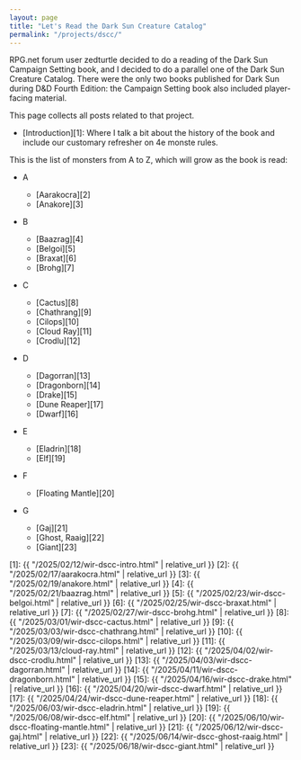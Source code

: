 ```yaml
---
layout: page
title: "Let's Read the Dark Sun Creature Catalog"
permalink: "/projects/dscc/"
---
```


RPG.net forum user zedturtle decided to do a reading of the Dark Sun Campaign
Setting book, and I decided to do a parallel one of the Dark Sun Creature
Catalog. There were the only two books published for Dark Sun during D&D Fourth
Edition: the Campaign Setting book also included player-facing material.

This page collects all posts related to that project.

- [Introduction][1]: Where I talk a bit about the history of the book and
  include our customary refresher on 4e monste rules.


This is the list of monsters from A to Z, which will grow as the book is read:

- A
  - [Aarakocra][2]
  - [Anakore][3]

- B
  - [Baazrag][4]
  - [Belgoi][5]
  - [Braxat][6]
  - [Brohg][7]

- C
  - [Cactus][8]
  - [Chathrang][9]
  - [Cilops][10]
  - [Cloud Ray][11]
  - [Crodlu][12]

- D
  - [Dagorran][13]
  - [Dragonborn][14]
  - [Drake][15]
  - [Dune Reaper][17]
  - [Dwarf][16]

- E
  - [Eladrin][18]
  - [Elf][19]

- F
  - [Floating Mantle][20]

- G
  - [Gaj][21]
  - [Ghost, Raaig][22]
  - [Giant][23]

[1]: {{ "/2025/02/12/wir-dscc-intro.html" | relative_url }}
[2]: {{ "/2025/02/17/aarakocra.html" | relative_url }}
[3]: {{ "/2025/02/19/anakore.html" | relative_url }}
[4]: {{ "/2025/02/21/baazrag.html" | relative_url }}
[5]: {{ "/2025/02/23/wir-dscc-belgoi.html" | relative_url }}
[6]: {{ "/2025/02/25/wir-dscc-braxat.html" | relative_url }}
[7]: {{ "/2025/02/27/wir-dscc-brohg.html" | relative_url }}
[8]: {{ "/2025/03/01/wir-dscc-cactus.html" | relative_url }}
[9]: {{ "/2025/03/03/wir-dscc-chathrang.html" | relative_url }}
[10]: {{ "/2025/03/09/wir-dscc-cilops.html" | relative_url }}
[11]: {{ "/2025/03/13/cloud-ray.html" | relative_url }}
[12]: {{ "/2025/04/02/wir-dscc-crodlu.html" | relative_url }}
[13]: {{ "/2025/04/03/wir-dscc-dagorran.html" | relative_url }}
[14]: {{ "/2025/04/11/wir-dscc-dragonborn.html" | relative_url }}
[15]: {{ "/2025/04/16/wir-dscc-drake.html" | relative_url }}
[16]: {{ "/2025/04/20/wir-dscc-dwarf.html" | relative_url }}
[17]: {{ "/2025/04/24/wir-dscc-dune-reaper.html" | relative_url }}
[18]: {{ "/2025/06/03/wir-dscc-eladrin.html" | relative_url }}
[19]: {{ "/2025/06/08/wir-dscc-elf.html" | relative_url }}
[20]: {{ "/2025/06/10/wir-dscc-floating-mantle.html" | relative_url }}
[21]: {{ "/2025/06/12/wir-dscc-gaj.html" | relative_url }}
[22]: {{ "/2025/06/14/wir-dscc-ghost-raaig.html" | relative_url }}
[23]: {{ "/2025/06/18/wir-dscc-giant.html" | relative_url }}

